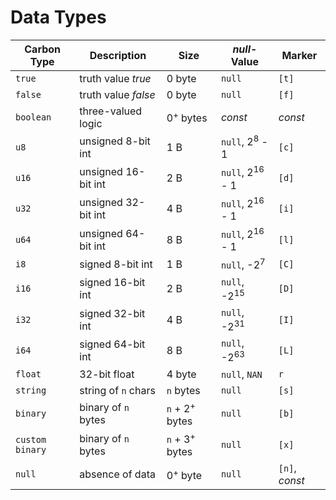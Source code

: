 # Data Types

Carbon Type  | Description             | Size                | *null*-Value      | Marker 
-------------|-------------------------|---------------------|-------------------|------------------
`true`       | truth value *true*  | 0 byte              | `null`            | `[t]`
`false`      | truth value *false* | 0 byte              | `null`            | `[f]`
`boolean`    | three-valued logic    | 0<sup>+</sup> bytes | *const* | *const*
`u8`         | unsigned 8-bit int  | 1 B | `null`, 2<sup>8</sup> - 1  | `[c]`
`u16`        | unsigned 16-bit int | 2 B | `null`, 2<sup>16</sup> - 1 | `[d]`
`u32`        | unsigned 32-bit int | 4 B | `null`, 2<sup>16</sup> - 1 | `[i]`
`u64`        | unsigned 64-bit int | 8 B | `null`, 2<sup>16</sup> - 1 | `[l]`
`i8`         | signed 8-bit int    | 1 B | `null`, -2<sup>7</sup>     | `[C]`
`i16`        | signed 16-bit int   | 2 B | `null`, -2<sup>15</sup>    | `[D]`
`i32`        | signed 32-bit int   | 4 B | `null`, -2<sup>31</sup>    | `[I]`
`i64`        | signed 64-bit int   | 8 B | `null`, -2<sup>63</sup>    | `[L]`
`float`      | 32-bit float | 4 byte  | `null`,  `NAN` | `r` 
`string`        | string of `n` chars | `n` bytes | `null`       | `[s]`
`binary`        | binary of `n` bytes | `n` + 2<sup>+</sup> bytes | `null`       | `[b]`
`custom binary` | binary of `n` bytes | `n` + 3<sup>+</sup> bytes | `null`       | `[x]`
`null`      | absence of data | 0<sup>+</sup> byte | `null` | `[n]`,  *const*
